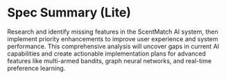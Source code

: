 # Spec Summary (Lite)

Research and identify missing features in the ScentMatch AI system, then implement priority enhancements to improve user experience and system performance. This comprehensive analysis will uncover gaps in current AI capabilities and create actionable implementation plans for advanced features like multi-armed bandits, graph neural networks, and real-time preference learning.